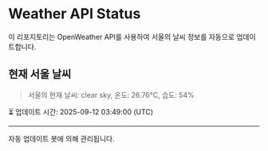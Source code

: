 
# Weather API Status

이 리포지토리는 OpenWeather API를 사용하여 서울의 날씨 정보를 자동으로 업데이트합니다.

## 현재 서울 날씨
> 서울의 현재 날씨: clear sky, 온도: 26.76°C, 습도: 54%

⏳ 업데이트 시간: 2025-09-12 03:49:00 (UTC)

---
자동 업데이트 봇에 의해 관리됩니다.

